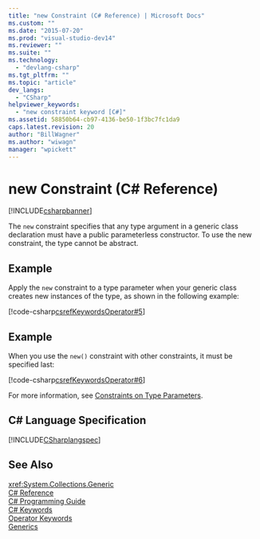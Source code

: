 ```yaml
---
title: "new Constraint (C# Reference) | Microsoft Docs"
ms.custom: ""
ms.date: "2015-07-20"
ms.prod: "visual-studio-dev14"
ms.reviewer: ""
ms.suite: ""
ms.technology: 
  - "devlang-csharp"
ms.tgt_pltfrm: ""
ms.topic: "article"
dev_langs: 
  - "CSharp"
helpviewer_keywords: 
  - "new constraint keyword [C#]"
ms.assetid: 58850b64-cb97-4136-be50-1f3bc7fc1da9
caps.latest.revision: 20
author: "BillWagner"
ms.author: "wiwagn"
manager: "wpickett"
---
```

# new Constraint (C# Reference)
[!INCLUDE[csharpbanner](../../../includes/csharpbanner.md)]

The `new` constraint specifies that any type argument in a generic class declaration must have a public parameterless constructor. To use the new constraint, the type cannot be abstract.  
  
## Example  
 Apply the `new` constraint to a type parameter when your generic class creates new instances of the type, as shown in the following example:  
  
 [!code-csharp[csrefKeywordsOperator#5](../../../snippets/csharp/VS_Snippets_VBCSharp/csrefKeywordsOperator/CS/csrefKeywordsOperators.cs#5)]  
  
## Example  
 When you use the `new()` constraint with other constraints, it must be specified last:  
  
 [!code-csharp[csrefKeywordsOperator#6](../../../snippets/csharp/VS_Snippets_VBCSharp/csrefKeywordsOperator/CS/csrefKeywordsOperators.cs#6)]  
  
 For more information, see [Constraints on Type Parameters](../../../csharp/programming-guide/generics/constraints-on-type-parameters.md).  
  
## C# Language Specification  
 [!INCLUDE[CSharplangspec](../../../includes/csharplangspec-md.md)]  
  
## See Also  
 <xref:System.Collections.Generic>   
 [C# Reference](../../../csharp/language-reference/index.md)   
 [C# Programming Guide](../../../csharp/programming-guide/index.md)   
 [C# Keywords](../../../csharp/language-reference/keywords/index.md)   
 [Operator Keywords](../../../csharp/language-reference/keywords/operator-keywords.md)   
 [Generics](../../../csharp/programming-guide/generics/index.md)